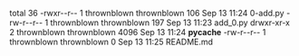 total 36
-rwxr--r-- 1 thrownblown thrownblown  106 Sep 13 11:24 0-add.py
-rw-r--r-- 1 thrownblown thrownblown  197 Sep 13 11:23 add_0.py
drwxr-xr-x 2 thrownblown thrownblown 4096 Sep 13 11:24 __pycache__
-rw-r--r-- 1 thrownblown thrownblown    0 Sep 13 11:25 README.md
